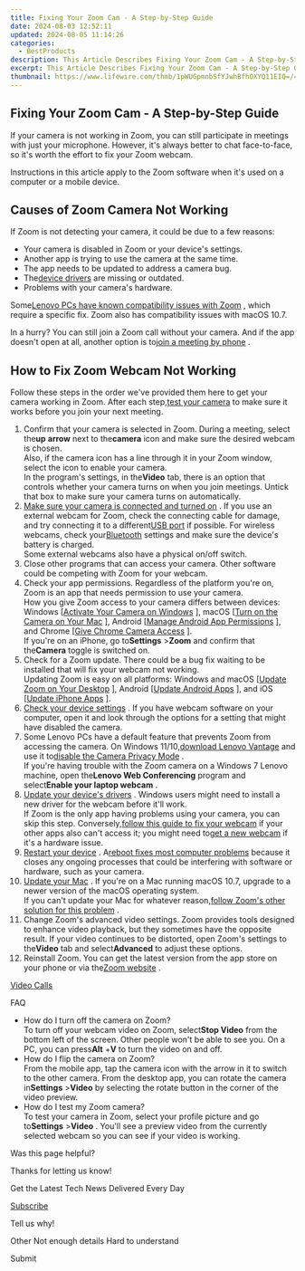 ```yaml
---
title: Fixing Your Zoom Cam - A Step-by-Step Guide
date: 2024-08-03 12:52:11
updated: 2024-08-05 11:14:26
categories:
  - BestProducts
description: This Article Describes Fixing Your Zoom Cam - A Step-by-Step Guide
excerpt: This Article Describes Fixing Your Zoom Cam - A Step-by-Step Guide
thumbnail: https://www.lifewire.com/thmb/1pWUGpmnbSfYJwhBfhOXYQ11EIQ=/400x300/filters:no_upscale():max_bytes(150000):strip_icc():format(webp)/001_how-to-fix-it-when-a-zoom-camera-is-not-working-4844956-b19c2694f1814298808aca700fa85ba2.jpg
---
```


## Fixing Your Zoom Cam - A Step-by-Step Guide
 If your camera is not working in Zoom, you can still participate in meetings with just your microphone. However, it's always better to chat face-to-face, so it's worth the effort to fix your Zoom webcam.

 Instructions in this article apply to the Zoom software when it's used on a computer or a mobile device.

## Causes of Zoom Camera Not Working

 If Zoom is not detecting your camera, it could be due to a few reasons:

* Your camera is disabled in Zoom or your device's settings.
* Another app is trying to use the camera at the same time.
* The app needs to be updated to address a camera bug.
* The[device drivers](https://www.lifewire.com/what-is-a-device-driver-2625796) are missing or outdated.
* Problems with your camera's hardware.

 Some[Lenovo PCs have known compatibility issues with Zoom](https://support.zoom.com/hc/en/article?id=zm%5Fkb&sysparm%5Farticle=KB0064277) , which require a specific fix. Zoom also has compatibility issues with macOS 10.7.

 In a hurry? You can still join a Zoom call without your camera. And if the app doesn't open at all, another option is to[join a meeting by phone](https://support.zoom.com/hc/en/article?id=zm%5Fkb&sysparm%5Farticle=KB0060564) .

## How to Fix Zoom Webcam Not Working

 Follow these steps in the order we've provided them here to get your camera working in Zoom. After each step,[test your camera](https://support.zoom.com/hc/en/article?id=zm%5Fkb&sysparm%5Farticle=KB0061836) to make sure it works before you join your next meeting.

1. Confirm that your camera is selected in Zoom. During a meeting, select the**up** **arrow** next to the**camera** icon and make sure the desired webcam is chosen.  
 Also, if the camera icon has a line through it in your Zoom window, select the icon to enable your camera.  
 In the program's settings, in the**Video** tab, there is an option that controls whether your camera turns on when you join meetings. Untick that box to make sure your camera turns on automatically.
2. [Make sure your camera is connected and turned on](https://www.lifewire.com/connect-a-camera-to-a-computer-493809) . If you use an external webcam for Zoom, check the connecting cable for damage, and try connecting it to a different[USB port](https://www.lifewire.com/what-is-a-usb-port-818166) if possible. For wireless webcams, check your[Bluetooth](https://www.lifewire.com/what-is-bluetooth-2377412) settings and make sure the device's battery is charged.  
Some external webcams also have a physical on/off switch.
3. Close other programs that can access your camera. Other software could be competing with Zoom for your webcam.
4. Check your app permissions. Regardless of the platform you're on, Zoom is an app that needs permission to use your camera.  
 How you give Zoom access to your camera differs between devices: Windows \[[Activate Your Camera on Windows](https://www.lifewire.com/activate-webcam-5185212) \], macOS \[[Turn on the Camera on Your Mac](https://www.lifewire.com/how-to-turn-on-camera-on-mac-4175436) \], Android \[[Manage Android App Permissions](https://www.lifewire.com/how-to-manage-android-app-permissions-4797758) \], and Chrome \[[Give Chrome Camera Access](https://www.lifewire.com/configure-camera-microphone-setting-in-google-chrome-4103623) \].  
 If you're on an iPhone, go to**Settings** \>**Zoom** and confirm that the**Camera** toggle is switched on.
5. Check for a Zoom update. There could be a bug fix waiting to be installed that will fix your webcam not working.  
 Updating Zoom is easy on all platforms: Windows and macOS \[[Update Zoom on Your Desktop](https://www.lifewire.com/update-zoom-on-desktop-computer-5213607) \], Android \[[Update Android Apps](https://www.lifewire.com/update-apps-on-android-7106106) \], and iOS \[[Update iPhone Apps](https://www.lifewire.com/ways-to-keep-iphone-apps-to-date-2000645) \].
6. [Check your device settings](https://www.lifewire.com/understanding-device-settings-4138532) . If you have webcam software on your computer, open it and look through the options for a setting that might have disabled the camera.
7. Some Lenovo PCs have a default feature that prevents Zoom from accessing the camera. On Windows 11/10,[download Lenovo Vantage](https://shop-links.co/link/?exclusive=1&publisher_slug=itechdaily19598&url=https%3A%2F%2Fsupport.lenovo.com%2Fsolutions%2Fht505081) and use it to[disable the Camera Privacy Mode](https://shop-links.co/link/?exclusive=1&publisher_slug=itechdaily19598&url=https%3A%2F%2Fsupport.lenovo.com%2Fsolutions%2Fht500417) .  
 If you're having trouble with the Zoom camera on a Windows 7 Lenovo machine, open the**Lenovo Web Conferencing** program and select**Enable your laptop webcam** .
8. [Update your device's drivers](https://www.lifewire.com/how-to-update-drivers-in-windows-2619214) . Windows users might need to install a new driver for the webcam before it'll work.  
 If Zoom is the only app having problems using your camera, you can skip this step. Conversely,[follow this guide to fix your webcam](https://www.lifewire.com/fix-it-when-webcam-is-not-working-4588517) if your other apps also can't access it; you might need to[get a new webcam](https://www.lifewire.com/before-you-buy-a-webcam-2640480) if it's a hardware issue.
9. [Restart your device](https://www.lifewire.com/how-to-reboot-a-computer-2624568) . A[reboot fixes most computer problems](https://www.lifewire.com/why-does-restarting-seem-to-fix-most-computer-problems-2624569) because it closes any ongoing processes that could be interfering with software or hardware, such as your camera.
10. [Update your Mac](https://www.lifewire.com/update-macos-macbook-pro-4178508) . If you're on a Mac running macOS 10.7, upgrade to a newer version of the macOS operating system.  
 If you can't update your Mac for whatever reason,[follow Zoom's other solution for this problem](https://support.zoom.com/hc/en/article?id=zm%5Fkb&sysparm%5Farticle=KB0064336) .
11. Change Zoom's advanced video settings. Zoom provides tools designed to enhance video playback, but they sometimes have the opposite result. If your video continues to be distorted, open Zoom's settings to the**Video** tab and select**Advanced** to adjust these options.
12. Reinstall Zoom. You can get the latest version from the app store on your phone or via the[Zoom website](https://zoom.com/) .

[Video Calls](https://www.lifewire.com/best-tips-for-how-to-use-zoom-4801263)

 FAQ

* How do I turn off the camera on Zoom?  
 To turn off your webcam video on Zoom, select**Stop Video** from the bottom left of the screen. Other people won't be able to see you. On a PC, you can press**Alt** +**V** to turn the video on and off.
* How do I flip the camera on Zoom?  
 From the mobile app, tap the camera icon with the arrow in it to switch to the other camera. From the desktop app, you can rotate the camera in**Settings** \>**Video** by selecting the rotate button in the corner of the video preview.
* How do I test my Zoom camera?  
 To test your camera in Zoom, select your profile picture and go to**Settings** \>**Video** . You'll see a preview video from the currently selected webcam so you can see if your video is working.

Was this page helpful?

Thanks for letting us know!

 Get the Latest Tech News Delivered Every Day

[Subscribe](https://www.lifewire.com/#)

Tell us why!

 Other  Not enough details  Hard to understand

 Submit

<ins class="adsbygoogle"
     style="display:block"
     data-ad-format="autorelaxed"
     data-ad-client="ca-pub-7571918770474297"
     data-ad-slot="1223367746"></ins>



<ins class="adsbygoogle"
     style="display:block"
     data-ad-client="ca-pub-7571918770474297"
     data-ad-slot="8358498916"
     data-ad-format="auto"
     data-full-width-responsive="true"></ins>
